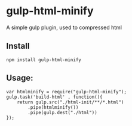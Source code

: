 # gulp-html-minify

A simple gulp plugin, used to compressed html

## Install
    npm install gulp-html-minify

## Usage:
```
var htmlminify = require("gulp-html-minify");
gulp.task('build-html' , function(){
    return gulp.src("./html-init/**/*.html")
        .pipe(htmlminify())
        .pipe(gulp.dest("./html"))
});
```
